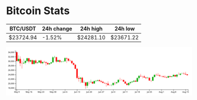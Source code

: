 # Bitcoin Stats

BTC/USDT|24h change|24h high|24h low|
|---|---|---|---|
|$23724.94|-1.52%|$24281.10|$23671.22|

<img src="./chart.svg">

